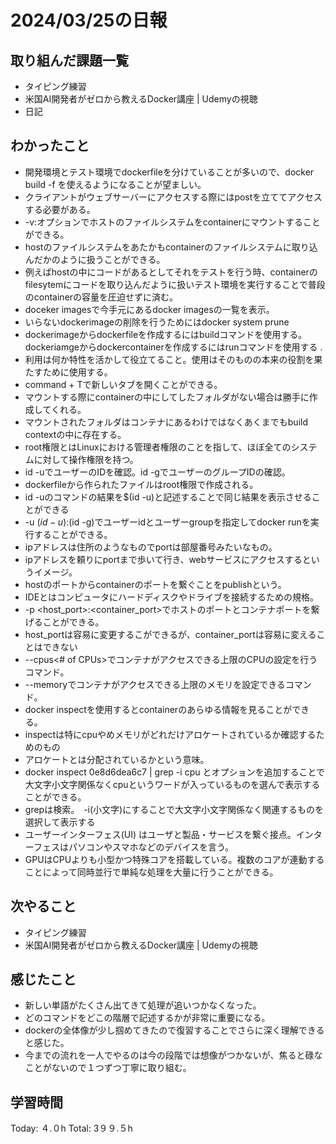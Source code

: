 # 2024/03/25の日報
## 取り組んだ課題一覧
* タイピング練習
* 米国AI開発者がゼロから教えるDocker講座 | Udemyの視聴
* 日記
## わかったこと
*  開発環境とテスト環境でdockerfileを分けていることが多いので、docker build -f <dockerfile> <build context>を使えるようになることが望ましい。
*  クライアントがウェブサーバーにアクセスする際にはpostを立ててアクセスする必要がある。
*  -v<host>:<container>オプションでホストのファイルシステムをcontainerにマウントすることができる。
  *  hostのファイルシステムをあたかもcontainerのファイルシステムに取り込んだかのように扱うことができる。
  *  例えばhostの中にコードがあるとしてそれをテストを行う時、containerのfilesytemにコードを取り込んだように扱いテスト環境を実行することで普段のcontainerの容量を圧迫せずに済む。
*  doceker imagesで今手元にあるdocker imagesの一覧を表示。
*  いらないdockerimageの削除を行うためにはdocker system prune
*  dockerimageからdockerfileを作成するにはbuildコマンドを使用する。dockeriamgeからdockercontainerを作成するにはrunコマンドを使用する .
*  利用は何か特性を活かして役立てること。使用はそのものの本来の役割を果たすために使用する。
*  command + Tで新しいタブを開くことができる。
*  マウントする際にcontainerの中にしてしたフォルダがない場合は勝手に作成してくれる。
*  マウントされたフォルダはコンテナにあるわけではなくあくまでもbuild contextの中に存在する。
*  root権限とはLinuxにおける管理者権限のことを指して、ほぼ全てのシステムに対して操作権限を持つ。
*  id -uでユーザーのIDを確認。id -gでユーザーのグループIDの確認。
*  dockerfileから作られたファイルはroot権限で作成される。
*  id -uのコマンドの結果を$(id -u)と記述することで同じ結果を表示させることができる
*  -u $(id -u):$(id -g)でユーザーidとユーザーgroupを指定してdocker runを実行することができる。
*  ipアドレスは住所のようなものでportは部屋番号みたいなもの。
 * ipアドレスを頼りにportまで歩いて行き、webサービスにアクセスするというイメージ。
* hostのポートからcontainerのポートを繋ぐことをpublishという。
* IDEとはコンピュータにハードディスクやドライブを接続するための規格。
* -p <host_port>:<container_port>でホストのポートとコンテナポートを繋げることができる。
 * host_portは容易に変更するこができるが、container_portは容易に変えることはできない
* --cpus<# of CPUs>でコンテナがアクセスできる上限のCPUの設定を行うコマンド。
* --memory<byte>でコンテナがアクセスできる上限のメモリを設定できるコマンド。
* docker inspectを使用するとcontainerのあらゆる情報を見ることができる。
 * inspectは特にcpuやめメモリがどれだけアロケートされているか確認するためのもの
 * アロケートとは分配されているかという意味。
 * docker inspect 0e8d6dea6c7 | grep -i cpu とオプションを追加することで大文字小文字関係なくcpuというワードが入っているものを選んで表示することができる。
 * grepは検索。　-i(小文字)にすることで大文字小文字関係なく関連するものを選択して表示する
 * ユーザーインターフェス(UI) はユーザと製品・サービスを繋ぐ接点。インターフェスはパソコンやスマホなどのデバイスを言う。
 * GPUはCPUよりも小型かつ特殊コアを搭載している。複数のコアが連動することによって同時並行で単純な処理を大量に行うことができる。
## 次やること
* タイピング練習
* 米国AI開発者がゼロから教えるDocker講座 | Udemyの視聴
## 感じたこと
* 新しい単語がたくさん出てきて処理が追いつかなくなった。
* どのコマンドをどこの階層で記述するかが非常に重要になる。
* dockerの全体像が少し掴めてきたので復習することでさらに深く理解できると感じた。
* 今までの流れを一人でやるのは今の段階では想像がつかないが、焦ると碌なことがないので１つずつ丁寧に取り組む。
##  学習時間
Today: ４.０h
Total: 3９９.５h
